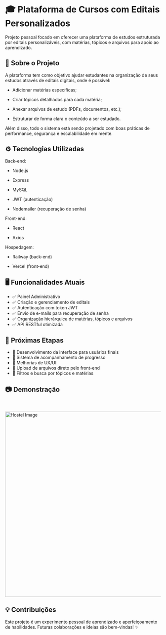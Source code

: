# 🎓 Plataforma de Cursos com Editais Personalizados

Projeto pessoal focado em oferecer uma plataforma de estudos estruturada por editais personalizáveis, com matérias, tópicos e arquivos para apoio ao aprendizado.

## 📌 Sobre o Projeto
A plataforma tem como objetivo ajudar estudantes na organização de seus estudos através de editais digitais, onde é possível:

- Adicionar matérias específicas;

- Criar tópicos detalhados para cada matéria;

- Anexar arquivos de estudo (PDFs, documentos, etc.);

- Estruturar de forma clara o conteúdo a ser estudado.

Além disso, todo o sistema está sendo projetado com boas práticas de performance, segurança e escalabilidade em mente.

## ⚙️ Tecnologias Utilizadas
Back-end:

- Node.js

- Express

- MySQL

- JWT (autenticação)

- Nodemailer (recuperação de senha)

Front-end:

- React

- Axios

Hospedagem:

- Railway (back-end)

- Vercel (front-end)

## 🖥️ Funcionalidades Atuais
- ✅ Painel Administrativo
- ✅ Criação e gerenciamento de editais
- ✅ Autenticação com token JWT
- ✅ Envio de e-mails para recuperação de senha
- ✅ Organização hierárquica de matérias, tópicos e arquivos
- ✅ API RESTful otimizada

## 📌 Próximas Etapas
- 🚧 Desenvolvimento da interface para usuários finais
- 🚧 Sistema de acompanhamento de progresso
- 🚧 Melhorias de UX/UI
- 🚧 Upload de arquivos direto pelo front-end
- 🚧 Filtros e busca por tópicos e matérias

## 📷 Demonstração
<br><br>
<img src="api/plataforma.png" alt="Hostel Image" width="600">

## 💡 Contribuições
Este projeto é um experimento pessoal de aprendizado e aperfeiçoamento de habilidades.
Futuras colaborações e ideias são bem-vindas! ✨
